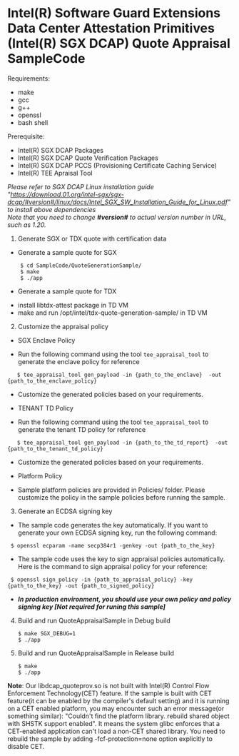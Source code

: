 Intel(R) Software Guard Extensions Data Center Attestation Primitives (Intel(R) SGX DCAP) Quote Appraisal SampleCode
====================================================================================================================

Requirements:
* make
* gcc
* g++
* openssl
* bash shell

Prerequisite:
* Intel(R) SGX DCAP Packages
* Intel(R) SGX DCAP Quote Verification Packages
* Intel(R) SGX DCAP PCCS (Provisioning Certificate Caching Service)
* Intel(R) TEE Apraisal Tool

*Please refer to SGX DCAP Linux installation guide "https://download.01.org/intel-sgx/sgx-dcap/#version#/linux/docs/Intel_SGX_SW_Installation_Guide_for_Linux.pdf" to install above dependencies*<br/>
*Note that you need to change **\#version\#** to actual version number in URL, such as 1.20.*

1. Generate SGX or TDX quote with certification data 
  * Generate a sample quote for SGX
```
    $ cd SampleCode/QuoteGenerationSample/
    $ make
    $ ./app
```
  * Generate a sample quote for TDX
   - install libtdx-attest package in TD VM
   - make and run /opt/intel/tdx-quote-generation-sample/ in TD VM

2. Customize the appraisal policy
  * SGX Enclave Policy
   - Run the following command using the tool `tee_appraisal_tool` to generate the enclave policy for reference

   ```
      $ tee_appraisal_tool gen_payload -in {path_to_the_enclave}  -out {path_to_the_enclave_policy}
   ```
   - Customize the generated policies based on your requirements.

  * TENANT TD Policy
   - Run the following command using the tool `tee_appraisal_tool` to generate the tenant TD policy for reference

   ```
      $ tee_appraisal_tool gen_payload -in {path_to_the_td_report}  -out {path_to_the_tenant_td_policy}
   ```
   - Customize the generated policies based on your requirements.

  * Platform Policy
   - Sample platform policies are provided in Policies/ folder. Please customize the policy in the sample policies before running the sample.

3. Generate an ECDSA signing key
  * The sample code generates the key automatically. If you want to generate your own ECDSA signing key, run the following command:
   ```
    $ openssl ecparam -name secp384r1 -genkey -out {path_to_the_key}
   ```
  * The sample code uses the key to sign appraisal policies automatically. Here is the command to sign appraisal policy for your reference:
   ```
    $ openssl sign_policy -in {path_to_appraisal_policy} -key {path_to_the_key} -out {path_to_signed_policy}
   ```
  * ***In production environment, you should use your own policy and policy signing key [Not required for runing this sample]***

4. Build and run QuoteAppraisalSample in Debug build
   ```
   $ make SGX_DEBUG=1
   $ ./app
   ```

5. Build and run QuoteAppraisalSample in Release build
   ```
   $ make
   $ ./app
   ```

**Note**: Our libdcap_quoteprov.so is not built with Intel(R) Control Flow Enforcement Technology(CET) feature. If the sample is built with CET feature(it can be enabled by the compiler's default setting) and it is running on a CET enabled platform, you may encounter such an error message(or something similar): "Couldn't find the platform library. rebuild shared object with SHSTK support enabled". It means the system glibc enforces that a CET-enabled application can't load a non-CET shared library. You need to rebuild the sample by adding  -fcf-protection=none option explicitly to disable CET.
